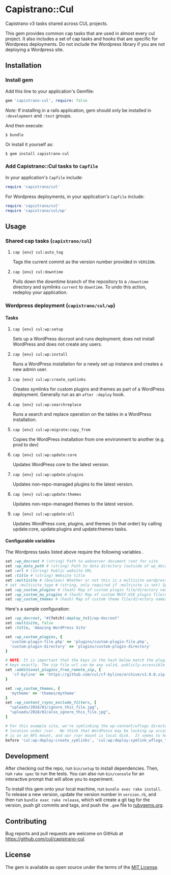 # Capistrano::Cul

Capistrano v3 tasks shared across CUL projects.

This gem provides common cap tasks that are used in almost every cul project. It also includes a set of cap tasks and hooks that are specific for Wordpress deployments. Do not include the Wordpress library if you are not deploying a Wordpress site.

## Installation

### Install gem
Add this line to your application's Gemfile:

```ruby
gem 'capistrano-cul', require: false
```

_Note:_ If installing in a rails application, gem should only be installed in `:development` and `:test` groups.


And then execute:

    $ bundle

Or install it yourself as:

    $ gem install capistrano-cul

### Add Capistrano::Cul tasks to `Capfile`
In your application's `Capfile` include:

```ruby
require 'capistrano/cul'
```

For Wordpress deployments, in your application's `Capfile` include:
```ruby
require 'capistrano/cul'
require 'capistrano/cul/wp'
```

## Usage
### Shared cap tasks (`capistrano/cul`)
1. `cap {env} cul:auto_tag`

   Tags the current commit as the version number provided in `VERSION`.
2. `cap {env} cul:downtime`

   Pulls down the downtime branch of the repository to a `/downtime` directory and symlinks `current` to `downtime`. To undo this action, redeploy your application.

### Wordpress deployment (`capistrano/cul/wp`)
#### Tasks
1. `cap {env} cul:wp:setup`

   Sets up a WordPress docroot and runs deployment; does not install WordPress and does not create any users.

2. `cap {env} cul:wp:install`

   Runs a WordPress installation for a newly set up instance and creates a new admin user.

3. `cap {env} cul:wp:create_symlinks`

   Creates symlinks for custom plugins and themes as part of a WordPress deployment. Generally run as an `after :deploy` hook.

4. `cap {env} cul:wp:searchreplace`

   Runs a search and replace operation on the tables in a WordPress installation.

5. `cap {env} cul:wp:migrate:copy_from`

   Copies the WordPress installation from one environment to another (e.g. prod to dev)

6. `cap {env} cul:wp:update:core`

   Updates WordPress core to the latest version.

7. `cap {env} cul:wp:update:plugins`

   Updates non-repo-managed plugins to the latest version.

8. `cap {env} cul:wp:update:themes`

   Updates non-repo-managed themes to the latest version.

9. `cap {env} cul:wp:update:all`

   Updates WordPress core, plugins, and themes (in that order) by calling update:core, update:plugins and update:themes tasks.

#### Configurable variables
The Wordpress tasks listed above require the following variables .
```ruby
set :wp_docroot # (string) Path to webserver document root for site
set :wp_data_path # (string) Path to data directory (outside of wp_docroot) that contains wp-content
set :url # (string) Public website URL
set :title # (string) Website title
set :multisite # (boolean) Whether or not this is a multisite wordpress installation
# set :multisite_type # (string, only required if :multisite is set) Specifies the type of multisite setup.  Valid values are 'subdirectories' or 'subdomains.
set :wp_custom_plugins # (hash) Map of custom plugin file/directory names to repo-relative paths
set :wp_custom_mu_plugins # (hash) Map of custom MUST-USE plugin file/directory names to repo-relative paths
set :wp_custom_themes # (hash) Map of custom theme file/directory names to repo-relative paths
```

Here's a sample configuration:

```ruby
set :wp_docroot, "#{fetch(:deploy_to)}/wp-docroot"
set :multisite, false
set :title, 'Amazing WordPress Site'

set :wp_custom_plugins, {
  'custom-plugin-file.php' => 'plugins/custom-plugin-file.php',
  'custom-plugin-directory' => 'plugins/custom-plugin-directory'
}

# NOTE: It is important that the keys in the hash below match the plugin name
# keys exactly. The zip file url can be any valid, publicly-accessible url.
set :additional_plugins_from_remote_zip, {
   'cf-byline' => 'https://github.com/cul/cf-byline/archive/v1.0.0.zip'
}

set :wp_custom_themes, {
  'mytheme' => 'themes/mytheme'
}
set :wp_content_rsync_exclude_filters, [
  "uploads/2018/01/ignore_this_file.jpg",
  "uploads/2018/02/also_ignore_this_file.jpg",
]

# For this example site, we're symlinking the wp-content/wflogs directory to a corresponding
# location under /var.  We think that WordFence may be locking up occasionally when wflogs
# is on an NFS mount, and our /var mount is local disk.  It seems to help.
before 'cul:wp:deploy:create_symlinks', 'cul:wp:deploy:symlink_wflogs_to_var_directory'
```

## Development

After checking out the repo, run `bin/setup` to install dependencies. Then, run `rake spec` to run the tests. You can also run `bin/console` for an interactive prompt that will allow you to experiment.

To install this gem onto your local machine, run `bundle exec rake install`. To release a new version, update the version number in `version.rb`, and then run `bundle exec rake release`, which will create a git tag for the version, push git commits and tags, and push the `.gem` file to [rubygems.org](https://rubygems.org).

## Contributing

Bug reports and pull requests are welcome on GitHub at https://github.com/cul/capistrano-cul.

## License

The gem is available as open source under the terms of the [MIT License](http://opensource.org/licenses/MIT).
